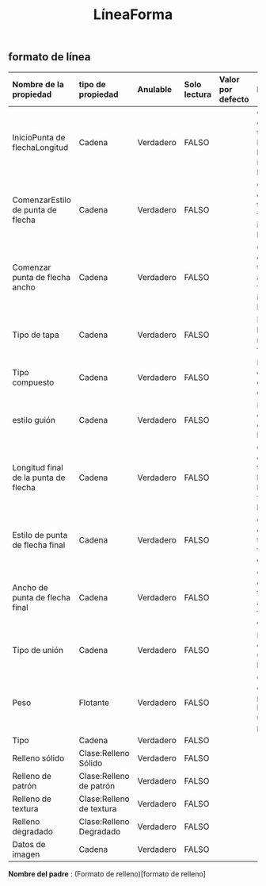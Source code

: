 ﻿---
title: LíneaForma
second_title: Aspose.Cells Cloud Documen
type: docs
url: /es/specification/model/lineformat/
description: "Aspose.Cells Especificación del modelo de nube: LineFormat. Maneje sin esfuerzo Excel y otros documentos de hoja de cálculo con funciones como abrir, generar, editar, dividir, fusionar, comparar y convertir."
weight: 50
---
## **formato de línea**

 

| Nombre de la propiedad| tipo de propiedad| Anulable| Solo lectura| Valor por defecto| Descripción|
|:- |:- |:- |:- |:- |:- |
| InicioPunta de flechaLongitud| Cadena| Verdadero| FALSO|| Obtiene y establece el tipo de longitud de la flecha inicial de la línea.|
| ComenzarEstilo de punta de flecha| Cadena| Verdadero| FALSO|| Obtiene y establece el tipo de flecha inicial de la línea.|
| Comenzar punta de flecha ancho| Cadena| Verdadero| FALSO|| Obtiene y establece el tipo de ancho de flecha inicial de la línea.|
| Tipo de tapa| Cadena| Verdadero| FALSO|| Especifica las mayúsculas finales.|
| Tipo compuesto| Cadena| Verdadero| FALSO|| Especifica el tipo de compuesto de línea.|
| estilo guión| Cadena| Verdadero| FALSO|| Especifica el tipo de guión de línea.|
| Longitud final de la punta de flecha| Cadena| Verdadero| FALSO|| Obtiene y establece el tipo de longitud de la flecha final de la línea.|
| Estilo de punta de flecha final| Cadena| Verdadero| FALSO|| Obtiene y establece el tipo de flecha final de la línea.|
| Ancho de punta de flecha final| Cadena| Verdadero| FALSO||Obtiene y establece el tipo de ancho de flecha final de la línea.|
| Tipo de unión| Cadena| Verdadero| FALSO|| Especifica el tipo de unión de línea.|
| Peso| Flotante| Verdadero| FALSO|| Obtiene o establece el peso de la línea en unidades de puntos.|
| Tipo| Cadena| Verdadero| FALSO|||
| Relleno sólido| Clase:Relleno Sólido| Verdadero| FALSO|||
| Relleno de patrón| Clase:Relleno de patrón| Verdadero| FALSO|||
| Relleno de textura| Clase:Relleno de textura| Verdadero| FALSO|||
| Relleno degradado| Clase:Relleno Degradado| Verdadero| FALSO|||
| Datos de imagen| Cadena| Verdadero| FALSO|||

**Nombre del padre** : (Formato de relleno)[formato de relleno]